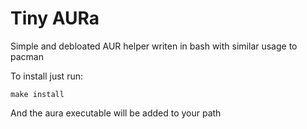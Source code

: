 # Tiny AURa

Simple and debloated AUR helper writen in 
bash with similar usage to pacman

To install just run:
```
make install
```
And the aura executable will be added to your path
